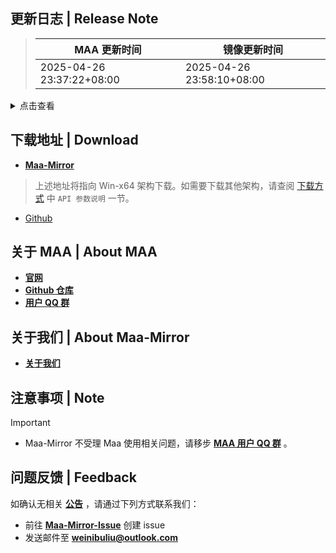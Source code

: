 ## 更新日志 | Release Note
> MAA 更新时间 | 镜像更新时间
> --- | ---
> 2025-04-26 23:37:22+08:00 | 2025-04-26 23:58:10+08:00

<details>

<summary>点击查看</summary>

### 主要更新 | Highlight

支持了六周年月卡的自动领取！现在只要在“领取奖励”中勾选“领取周年赠送月卡奖励”，牛牛就会帮你自动领取啦~

---

以下是详细内容：

### 新增 | New

* 六周年月卡 `@`SherkeyXD
* VC++可用性检查 (#12445) `@`status102

### 修复 | Fix

* YostarKR OrundumActivitiesConfirm add ocrReplace `@`HX3N
* missing roguelike sami writer to json for resource updater `@`Constrat
* 定时执行tooltip修正 (#12453) `@`BxFS
* main.cpp post refactor merge `@`Constrat
* txwy resource updater recruitment `@`Constrat

### 文档 | Docs

* add ADB connection tip for bluestacks and ldplayer `@`Constrat

### 其他 | Other

* meojson调试增强 `@`status102
* YostarKR IS5 squads and ocr update (#12455) `@`HX3N
* Revert "chore: Auto Update Game Resources - 2025-04-25" `@`Constrat
* use sami json for gain and user ocr in resource updater `@`Constrat
* YostarKR ocr fix `@`Constrat
* add big tasks refactoring to blame ignore `@`Constrat
* remove duplicate tasks from main json of KR and JP `@`Constrat
* remove debug task from IS EN `@`Constrat
* YostarJP IS5 squads update `@`Constrat
* tasks (#12448) `@`Constrat `@`SherkeyXD
* to utc time `@`ABA2396
* remove dupes from resource updater I.S. stages `@`Constrat
* add more text for OrundumActivities EN `@`Constrat

**Full Changelog**: [v5.15.3 -> v5.15.4](https://github.com/MaaAssistantArknights/MaaAssistantArknights/compare/v5.15.3...v5.15.4)


</details>

## 下载地址 | Download
- **[Maa-Mirror](https://maa.mmirror.top/arch=win-x64?ver=v5.15.4)**
> 上述地址将指向 Win-x64 架构下载。如需要下载其他架构，请查阅 [下载方式](https://mmirror.top/download.html) 中 `API 参数说明` 一节。
- [Github](https://github.com/MaaAssistantArknights/MaaAssistantArknights/releases/v5.15.4)

## 关于 MAA | About MAA
- **[官网](https://maa.plus)**
- **[Github 仓库](https://github.com/MaaAssistantArknights/MaaAssistantArknights)**
- **[用户 QQ 群](https://ota.maa.plus/MaaAssistantArknights/api/qqgroup)**

## 关于我们 | About Maa-Mirror
- **[关于我们](https://mmirror.top/about.html)**

## 注意事项 | Note
> [!IMPORTANT]
> - Maa-Mirror 不受理 Maa 使用相关问题，请移步 **[MAA 用户 QQ 群](https://ota.maa.plus/MaaAssistantArknights/api/qqgroup)** 。

## 问题反馈 | Feedback
如确认无相关 **[公告](https://mmirror.top/post/gong-gao.html)** ，请通过下列方式联系我们：
- 前往 **[Maa-Mirror-Issue](https://github.com/MaaMirror/Maa-Mirror-Issue/issues)** 创建 issue
- 发送邮件至 **<a href="mailto:weinibuliu@outlook.com">weinibuliu@outlook.com</a>**
